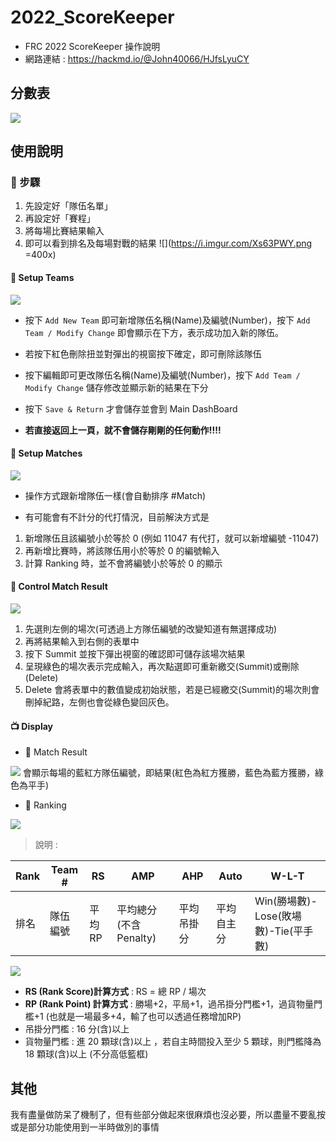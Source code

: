 # 2022_ScoreKeeper
- FRC 2022 ScoreKeeper 操作說明
- 網路連結 : https://hackmd.io/@John40066/HJfsLyuCY

## 分數表
![](https://i.imgur.com/LSNcvj0.png)


## 使用說明
### :wrench: 步驟 
1. 先設定好「隊伍名單」
2. 再設定好「賽程」
3. 將每場比賽結果輸入
4. 即可以看到排名及每場對戰的結果
![](https://i.imgur.com/Xs63PWY.png =400x)

#### :busts_in_silhouette: Setup Teams
![](https://i.imgur.com/AUsf0zr.png)

- 按下 `Add New Team` 即可新增隊伍名稱(Name)及編號(Number)，按下 `Add Team / Modify Change` 即會顯示在下方，表示成功加入新的隊伍。
- 若按下紅色刪除扭並對彈出的視窗按下確定，即可刪除該隊伍
- 按下編輯即可更改隊伍名稱(Name)及編號(Number)，按下 `Add Team / Modify Change` 儲存修改並顯示新的結果在下分
- 按下 `Save & Return` 才會儲存並會到 Main DashBoard

- **若直接返回上一頁，就不會儲存剛剛的任何動作!!!!**

#### :game_die: Setup Matches
![](https://i.imgur.com/PYgSFpV.png)
- 操作方式跟新增隊伍一樣(會自動排序 #Match)

- 有可能會有不計分的代打情況，目前解決方式是
1. 新增隊伍且該編號小於等於 0 (例如 11047 有代打，就可以新增編號 -11047)
2. 再新增比賽時，將該隊伍用小於等於 0 的編號輸入
3. 計算 Ranking 時，並不會將編號小於等於 0 的顯示

#### :memo: Control Match Result

![](https://i.imgur.com/jMiTe93.png)

1. 先選則左側的場次(可透過上方隊伍編號的改變知道有無選擇成功)
2. 再將結果輸入到右側的表單中
3. 按下 Summit 並按下彈出視窗的確認即可儲存該場次結果
4. 呈現綠色的場次表示完成輸入，再次點選即可重新繳交(Summit)或刪除(Delete)
5. Delete 會將表單中的數值變成初始狀態，若是已經繳交(Summit)的場次則會刪掉紀路，左側也會從綠色變回灰色。

#### :tv: Display

- :page_facing_up: Match Result

![](https://i.imgur.com/PTxZs4S.png)
會顯示每場的藍紅方隊伍編號，即結果(紅色為紅方獲勝，藍色為藍方獲勝，綠色為平手)

- :signal_strength: Ranking

![](https://i.imgur.com/3nfy5eN.png)
> 說明 : 

|Rank|Team #|RS|AMP|AHP|Auto|W-L-T|
|-|-|-|-|-|-|-|
|排名|隊伍編號|平均 RP|平均總分(不含Penalty)|平均吊掛分|平均自主分| Win(勝場數)-Lose(敗場數)-Tie(平手數)|

![](https://i.imgur.com/7qctaIk.png)

- **RS (Rank Score)計算方式** : RS = 總 RP / 場次
- **RP (Rank Point) 計算方式** : 勝場+2，平局+1，過吊掛分門檻+1，過貨物量門檻+1 (也就是一場最多+4，輸了也可以透過任務增加RP)
- 吊掛分門檻 : 16 分(含)以上
- 貨物量門檻 : 進 20 顆球(含)以上 ，若自主時間投入至少 5 顆球，則門檻降為 18 顆球(含)以上 (不分高低籃框)

## 其他
我有盡量做防呆了機制了，但有些部分做起來很麻煩也沒必要，所以盡量不要亂按或是部分功能使用到一半時做別的事情
